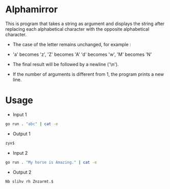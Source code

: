 # Alphamirror

This is program that takes a string as argument and displays the string after replacing each alphabetical character with the opposite alphabetical character.

* The case of the letter remains unchanged, for example :

* 'a' becomes 'z', 'Z' becomes 'A' 'd' becomes 'w', 'M' becomes 'N'

* The final result will be followed by a newline ('\n').

* If the number of arguments is different from 1, the program prints a new line.

# Usage

* Input 1

```bash
go run . "abc" | cat -e
```

* Output 1

```bash
zyx$
```

* Input 2

```bash
go run . "My horse is Amazing." | cat -e
```

* Output 2

```bash
Nb slihv rh Znzarmt.$
```